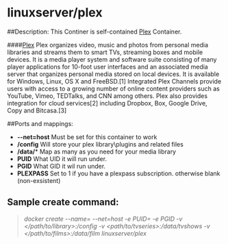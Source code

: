 # linuxserver/plex

##Description:
This Continer is self-contained [Plex](https://plex.tv/) Container. 


####[Plex](https://plex.tv/)
Plex organizes video, music and photos from personal media libraries and streams them to smart TVs, streaming boxes and mobile devices. It is a media player system and software suite consisting of many player applications for 10-foot user interfaces and an associated media server that organizes personal media stored on local devices. It is available for Windows, Linux, OS X and FreeBSD.[1] Integrated Plex Channels provide users with access to a growing number of online content providers such as YouTube, Vimeo, TEDTalks, and CNN among others. Plex also provides integration for cloud services[2] including Dropbox, Box, Google Drive, Copy and Bitcasa.[3]


##Ports and mappings:

- **--net=host** Must be set for this container to work
- **/config** Will store your plex library\plugins and related files
- **/data/*** Map as many as you need for your media library
- **PUID** What UID it will run under.
- **PGID** What GID it wil run under.
- **PLEXPASS** Set to 1 if you have a plexpass subscription. otherwise blank (non-exsistent)


## Sample create command:

> *docker create --name=<name> --net=host -e PUID=<UID> -e PGID <GID> -v </path/to/library>:/config -v <path/to/tvseries>:/data/tvshows -v </path/to/films>:/data/film linuxserver/plex*